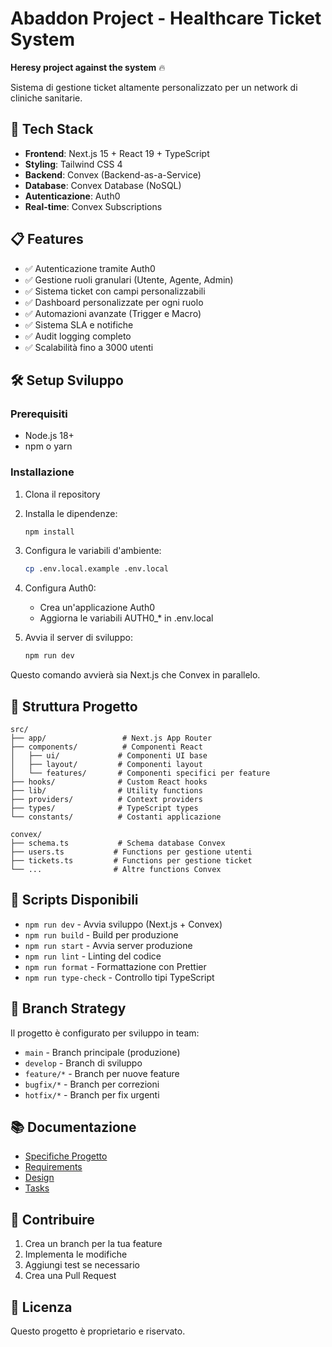 # Abaddon Project - Healthcare Ticket System

**Heresy project against the system** 🔥

Sistema di gestione ticket altamente personalizzato per un network di cliniche sanitarie.

## 🚀 Tech Stack

- **Frontend**: Next.js 15 + React 19 + TypeScript
- **Styling**: Tailwind CSS 4
- **Backend**: Convex (Backend-as-a-Service)
- **Database**: Convex Database (NoSQL)
- **Autenticazione**: Auth0
- **Real-time**: Convex Subscriptions

## 📋 Features

- ✅ Autenticazione tramite Auth0
- ✅ Gestione ruoli granulari (Utente, Agente, Admin)
- ✅ Sistema ticket con campi personalizzabili
- ✅ Dashboard personalizzate per ogni ruolo
- ✅ Automazioni avanzate (Trigger e Macro)
- ✅ Sistema SLA e notifiche
- ✅ Audit logging completo
- ✅ Scalabilità fino a 3000 utenti

## 🛠️ Setup Sviluppo

### Prerequisiti

- Node.js 18+
- npm o yarn

### Installazione

1. Clona il repository
2. Installa le dipendenze:
   ```bash
   npm install
   ```

3. Configura le variabili d'ambiente:
   ```bash
   cp .env.local.example .env.local
   ```
   
4. Configura Auth0:
   - Crea un'applicazione Auth0
   - Aggiorna le variabili AUTH0_* in .env.local

5. Avvia il server di sviluppo:
   ```bash
   npm run dev
   ```

Questo comando avvierà sia Next.js che Convex in parallelo.

## 📁 Struttura Progetto

```
src/
├── app/                 # Next.js App Router
├── components/          # Componenti React
│   ├── ui/             # Componenti UI base
│   ├── layout/         # Componenti layout
│   └── features/       # Componenti specifici per feature
├── hooks/              # Custom React hooks
├── lib/                # Utility functions
├── providers/          # Context providers
├── types/              # TypeScript types
└── constants/          # Costanti applicazione

convex/
├── schema.ts           # Schema database Convex
├── users.ts           # Functions per gestione utenti
├── tickets.ts         # Functions per gestione ticket
└── ...                # Altre functions Convex
```

## 🔧 Scripts Disponibili

- `npm run dev` - Avvia sviluppo (Next.js + Convex)
- `npm run build` - Build per produzione
- `npm run start` - Avvia server produzione
- `npm run lint` - Linting del codice
- `npm run format` - Formattazione con Prettier
- `npm run type-check` - Controllo tipi TypeScript

## 🌟 Branch Strategy

Il progetto è configurato per sviluppo in team:

- `main` - Branch principale (produzione)
- `develop` - Branch di sviluppo
- `feature/*` - Branch per nuove feature
- `bugfix/*` - Branch per correzioni
- `hotfix/*` - Branch per fix urgenti

## 📚 Documentazione

- [Specifiche Progetto](.kiro/specs/healthcare-ticket-system/)
- [Requirements](.kiro/specs/healthcare-ticket-system/requirements.md)
- [Design](.kiro/specs/healthcare-ticket-system/design.md)
- [Tasks](.kiro/specs/healthcare-ticket-system/tasks.md)

## 🤝 Contribuire

1. Crea un branch per la tua feature
2. Implementa le modifiche
3. Aggiungi test se necessario
4. Crea una Pull Request

## 📄 Licenza

Questo progetto è proprietario e riservato.
